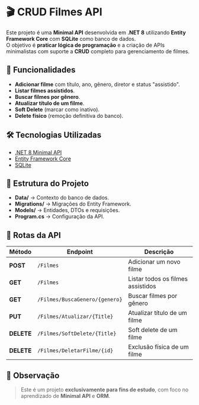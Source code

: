 # 🎬 CRUD Filmes API

Este projeto é uma **Minimal API** desenvolvida em **.NET 8** utilizando **Entity Framework Core** com **SQLite** como banco de dados.  
O objetivo é **praticar lógica de programação** e a criação de APIs minimalistas com suporte a **CRUD** completo para gerenciamento de filmes.

## 🚀 Funcionalidades

- **Adicionar filme** com título, ano, gênero, diretor e status "assistido".
- **Listar filmes assistidos**.
- **Buscar filmes por gênero**.
- **Atualizar título de um filme**.
- **Soft Delete** (marcar como inativo).
- **Delete físico** (remoção definitiva do banco).

## 🛠 Tecnologias Utilizadas

- [.NET 8 Minimal API](https://learn.microsoft.com/aspnet/core/fundamentals/minimal-apis)
- [Entity Framework Core](https://learn.microsoft.com/ef/core/)
- [SQLite](https://www.sqlite.org/)

## 📂 Estrutura do Projeto

- **Data/** → Contexto do banco de dados.  
- **Migrations/** → Migrações do Entity Framework.  
- **Models/** → Entidades, DTOs e requisições.  
- **Program.cs** → Configuração da API.  

## 📌 Rotas da API

| Método | Endpoint | Descrição |
|--------|----------|-----------|
| **POST** | `/Filmes` | Adicionar um novo filme |
| **GET** | `/Filmes` | Listar todos os filmes assistidos |
| **GET** | `/Filmes/BuscaGenero/{genero}` | Buscar filmes por gênero |
| **PUT** | `/Filmes/Atualizar/{Title}` | Atualizar título de um filme |
| **DELETE** | `/Filmes/SoftDelete/{Title}` | Soft delete de um filme |
| **DELETE** | `/Filmes/DeletarFilme/{id}` | Exclusão física de um filme |

## 📖 Observação

> Este é um projeto **exclusivamente para fins de estudo**, com foco no aprendizado de **Minimal API** e **ORM**.
